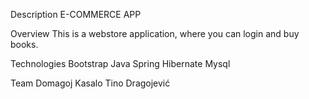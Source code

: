 Description
E-COMMERCE APP

Overview
This is a webstore application, where you can login and buy books.

Technologies
Bootstrap
Java
Spring
Hibernate
Mysql

Team
Domagoj Kasalo
Tino Dragojević
